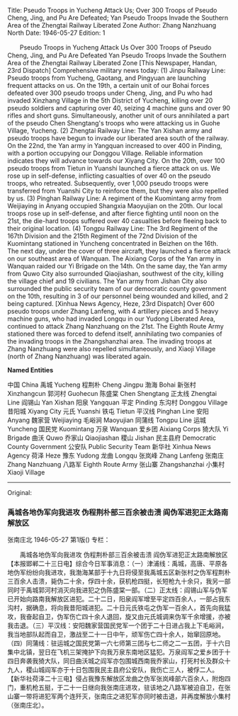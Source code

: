 Title: Pseudo Troops in Yucheng Attack Us; Over 300 Troops of Pseudo Cheng, Jing, and Pu Are Defeated; Yan Pseudo Troops Invade the Southern Area of the Zhengtai Railway Liberated Zone
Author: Zhang Nanzhuang North
Date: 1946-05-27
Edition: 1

　　Pseudo Troops in Yucheng Attack Us
    Over 300 Troops of Pseudo Cheng, Jing, and Pu Are Defeated
    Yan Pseudo Troops Invade the Southern Area of the Zhengtai Railway Liberated Zone
    [This Newspaper, Handan, 23rd Dispatch] Comprehensive military news today: (1) Jinpu Railway Line: Pseudo troops from Yucheng, Gaotang, and Pingyuan are launching frequent attacks on us. On the 19th, a certain unit of our Bohai forces defeated over 300 pseudo troops under Cheng, Jing, and Pu who had invaded Xinzhang Village in the 5th District of Yucheng, killing over 20 pseudo soldiers and capturing over 40, seizing 4 machine guns and over 90 rifles and short guns. Simultaneously, another unit of ours annihilated a part of the pseudo Chen Shengtang's troops who were attacking us in Guohe Village, Yucheng. (2) Zhengtai Railway Line: The Yan Xishan army and pseudo troops have begun to invade our liberated area south of the railway. On the 22nd, the Yan army in Yangquan increased to over 400 in Pinding, with a portion occupying our Donggou Village. Reliable information indicates they will advance towards our Xiyang City. On the 20th, over 100 pseudo troops from Tietun in Yuanshi launched a fierce attack on us. We rose up in self-defense, inflicting casualties of over 40 on the pseudo troops, who retreated. Subsequently, over 1,000 pseudo troops were transferred from Yuanshi City to reinforce them, but they were also repelled by us. (3) Pinghan Railway Line: A regiment of the Kuomintang army from Weijiaying in Anyang occupied Shangxia Maoyujian on the 20th. Our local troops rose up in self-defense, and after fierce fighting until noon on the 21st, the die-hard troops suffered over 40 casualties before fleeing back to their original location. (4) Tongpu Railway Line: The 3rd Regiment of the 167th Division and the 215th Regiment of the 72nd Division of the Kuomintang stationed in Yuncheng concentrated in Beizhen on the 16th. The next day, under the cover of three aircraft, they launched a fierce attack on our southeast area of Wanquan. The Aixiang Corps of the Yan army in Wanquan raided our Yi Brigade on the 14th. On the same day, the Yan army from Quwo City also surrounded Qiaojiashan, southwest of the city, killing the village chief and 19 civilians. The Yan army from Jishan City also surrounded the public security team of our democratic county government on the 10th, resulting in 3 of our personnel being wounded and killed, and 2 being captured.
    [Xinhua News Agency, Heze, 23rd Dispatch] Over 600 pseudo troops under Zhang Lanfeng, with 4 artillery pieces and 5 heavy machine guns, who had invaded Longqu in our Yudong Liberated Area, continued to attack Zhang Nanzhuang on the 21st. The Eighth Route Army stationed there was forced to defend itself, annihilating two companies of the invading troops in the Zhangshanzhai area. The invading troops at Zhang Nanzhuang were also repelled simultaneously, and Xiaoji Village (north of Zhang Nanzhuang) was liberated again.


**Named Entities**


中国    China
禹城    Yucheng
程荆朴  Cheng Jingpu
渤海    Bohai
新张村  Xinzhangcun
郭河村  Guohecun
陈盛棠  Chen Shengtang
正太线  Zhengtai Line
阎锡山  Yan Xishan
阳泉    Yangquan
平定    Pinding
东沟村  Donggou Village
昔阳城  Xiyang City
元氏    Yuanshi
铁屯    Tietun
平汉线  Pinghan Line
安阳    Anyang
魏家营  Weijiaying
毛峪涧  Maoyujian
同蒲线  Tongpu Line
运城    Yuncheng
国民党    Kuomintang
万泉    Wanquan
爱乡团  Aixiang Corps
猗大队  Yi Brigade
曲沃    Quwo
乔家山  Qiaojiashan
稷山    Jishan
民主县府  Democratic County Government
公安队  Public Security Team
新华社    Xinhua News Agency
荷泽    Heze
豫东    Yudong
龙曲    Longqu
张岚峰  Zhang Lanfeng
张南庄  Zhang Nanzhuang
八路军  Eighth Route Army
张山寨  Zhangshanzhai
小集村  Xiaoji Village



<hr /> 

Original: 


### 禹城各地伪军向我进攻  伪程荆朴部三百余被击溃  阎伪军进犯正太路南解放区
张南庄北
1946-05-27
第1版()
专栏：

　　禹城各地伪军向我进攻
    伪程荆朴部三百余被击溃
    阎伪军进犯正太路南解放区
    【本报邯郸二十三日电】综合今日军事消息：（一）津浦线：禹城，高唐、平原各地伪军纷纷向我进攻，我渤海某部于十九日将侵至我禹城五区新张村之伪军程荆朴三百余人击溃，毙伪二十余，俘四十余，获机枪四挺，长短枪九十余只，我另一部同时于禹城郭河村消灭向我进犯之伪陈盛棠一部。（二）正太线：阎锡山军与伪军已开始向路南我解放区进犯。二十二日，阳泉阎军增至平定四百余人，一部占我东沟村，据确息，将向我昔阳城进犯。二十日元氏铁屯之伪军一百余人，首先向我猛攻，我奋起自卫，伪军伤亡四十余人退回，旋又由元氏城调来伪军千余增援，亦被我击退。（三）平汉线：安阳魏家营国民党军一个团于二十日进占我上下毛峪涧，我当地部队起而自卫，激战至二十一日中午，顽军伤亡四十余人，始窜回原地。（四）同蒲线：驻运城之国民党第一六七师第三团与七二师之二一五团，于十六日集中北镇，翌日在飞机三架掩护下向我万泉东南地区猛犯。万泉阎军之爱乡团于十四日奔袭我猗大队，同日曲沃城之阎军亦包围城西南我乔家山，打死村长及群众十九人，稷山城阎军亦于十日包围我民主县府公安队，我伤亡三人，被俘二人。
    【新华社荷泽二十三电】侵占我豫东解放区龙曲之伪军张岚峰部六百余人，附炮四门，重机枪五挺，于二十一日继向我张南庄进攻，驻该地之八路军被迫自卫，在张山寨一带将进犯军两个连歼灭，张南庄之进犯军亦同时被击退，并再度解放小集村（张南庄北）。
